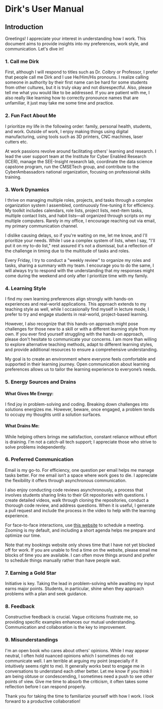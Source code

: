# Dirk's User Manual

## Introduction
Greetings! I appreciate your interest in understanding how I work. This document aims to provide insights into my preferences, work style, and communication. Let's dive in!
### 1. Call me Dirk
First, although I will respond to titles such as Dr. Colbry or Professor, I prefer that people call me Dirk and I use He/Him/His pronouns. I realize calling someone in authority by their first name can be hard for some students from other cultures, but it is truly okay and not disrespectful.  Also, please tell me what you would like to be addressed.  If you are patient with me, I also really like learning how to correctly pronounce names that are unfamiliar, it just may take me some time and practice. 
### 2. Fun Fact About Me
I prioritize my life in the following order: family, personal health, students, and work. Outside of work, I enjoy making things using digital manufacturing, using tools such as 3D printers, CNC machines, laser cutters etc.  

At work passions revolve around facilitating others' learning and research. I lead the user support team at the Institute for Cyber Enabled Research (ICER), manage the SEE-Insight research lab, coordinate the data science capstone program, run the CMSETech group, and contribute to the CyberAmbassadors national organization, focusing on professional skills training.
### 3. Work Dynamics
I thrive on managing multiple roles, projects, and tasks through a complex organization system I assembled, continuously fine-tuning it for efficiency. My toolkit includes calendars, role lists, project lists, next-item tasks, multiple contact lists, and habit lists—all organized through scripts on my multiple computers. Rarely in my office, I encourage reaching out via email, my primary communication channel. 

I dislike causing delays, so if you're waiting on me, let me know, and I'll prioritize your needs. While I use a complex system of lists, when I say, "I'll put it on my to-do list," rest assured it's not a dismissal, but a reflection of the challenge in timing due to the multitude of tasks and roles.  

Every Friday, I try to conduct a "weekly review" to organize my roles and tasks, sharing a summary with my team. I encourage you to do the same, I will always try to respond with the understanding that my responses might come during the weekend and only after I prioritize time with my family.

### 4. Learning Style
I find my own learning preferences align strongly with hands-on experiences and real-world applications. This approach extends to my teaching style as well, while I occasionally find myself in lecture mode, I prefer to try and engage students in real-world, project-based learning.  

However, I also recognize that this hands-on approach might pose challenges for those new to a skill or with a different learning style from my own.  If you ever find yourself struggling with the hands-on approach, please don't hesitate to communicate your concerns. I am more than willing to explore alternative teaching methods, adapt to different learning styles, and provide additional resources to ensure a comprehensive understanding.  

My goal is to create an environment where everyone feels comfortable and supported in their learning journey. Open communication about learning preferences allows us to tailor the learning experience to everyone’s needs.  

### 5. Energy Sources and Drains

#### What Gives Me Energy:
I find joy in problem-solving and coding. Breaking down challenges into solutions energizes me. However, beware, once engaged, a problem tends to occupy my thoughts until a solution surfaces.   

#### What Drains Me:
While helping others brings me satisfaction, constant reliance without effort is draining. I'm not a catch-all tech support; I appreciate those who strive to solve problems independently. 

### 6. Preferred Communication
Email is my go-to. For efficiency, one question per email helps me manage tasks better. For me email isn’t a space where work goes to die. I appreciate the flexibility it offers through asynchronous communication.  

I also enjoy conducting code reviews asynchronously, a process that involves students sharing links to their Git repositories with questions. I create detailed videos, walk through cloning the repositories, conduct a thorough code review, and address questions. When it is useful, I generate a pull request and include the process in the video to help with the learning experience.  

For face-to-face interactions, use [this website](http://bookdirk.colbry.com) to schedule a meeting. Zooming is my default, and including a short agenda helps me prepare and optimize our time.  

Note that my bookings website only shows time that I have not yet blocked off for work. If you are unable to find a time on the website, please email me blocks of time you are available. I can often move things around and prefer to schedule things manually rather than have people wait.  

### 7. Earning a Gold Star
Initiative is key. Taking the lead in problem-solving while awaiting my input earns major points. Students, in particular, shine when they approach problems with a plan and seek guidance.  

### 8. Feedback
Constructive feedback is crucial. Vague criticisms frustrate me, so providing specific examples enhances our mutual understanding. Communication and collaboration is the key to improvement.  

### 9. Misunderstandings
I'm an open book who cares about others' opinions. While I may appear neutral, I often hold nuanced opinions which I sometimes do not communicate well. I am terrible at arguing my point (especially if it intuitively seems right to me). It generally works best to engage me in conversations to understand each other better. Let me know if you think I am being obtuse or condescending, I sometimes need a push to see other points of view. Give me time to absorb the criticism, it often takes some reflection before I can respond properly.  

Thank you for taking the time to familiarize yourself with how I work. I look forward to a productive collaboration!


